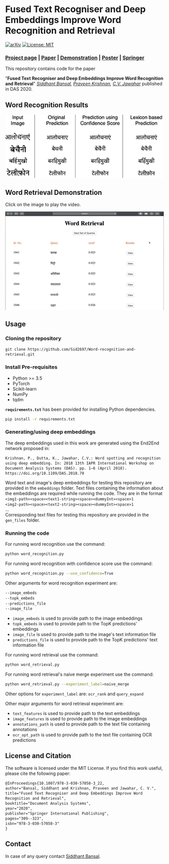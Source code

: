 Fused Text Recogniser and Deep Embeddings Improve Word Recognition and Retrieval
=================================================================================
[![arXiv](https://img.shields.io/badge/cs.cv-arXiv%3A2007.00166-42ba94.svg)](http://arxiv.org/abs/2007.00166)
[![License: MIT](https://img.shields.io/badge/License-MIT-yellow.svg)](LICENSE)

### [Project page](https://sid2697.github.io/Word-recognition-and-retrieval/) | [Paper](https://arxiv.org/pdf/2007.00166.pdf) | [Demonstration](https://sid2697.github.io/files/Word_Retrieval_demo.gif) | [Poster](https://sid2697.github.io/files/Siddhant_Bansal_V4.pdf) | [Springer](https://link.springer.com/chapter/10.1007/978-3-030-57058-3_22)

This repository contains code for the paper

"**Fused Text Recogniser and Deep Embeddings Improve Word Recognition and Retrieval**" *[Siddhant Bansal](https://sid2697.github.io), [Praveen Krishnan](https://kris314.github.io), [C.V. Jawahar](https://faculty.iiit.ac.in/~jawahar/index.html)* 
published in DAS 2020.

## Word Recognition Results
<!-- ----------- -->
![Word Recognition](resources/WordRecVisualisation.png)

## Word Retrieval Demonstration
<!-- ![Word Retrieval](resources/Word_Retrieval_demo.gif) -->

<!-- ----------- -->
Click on the image to play the video.

[![IMAGE ALT TEXT](resources/Thumbnail.png)](https://youtu.be/3_InpQoJCMg)

Usage
-----------
### Cloning the repository
```
git clone https://github.com/Sid2697/Word-recognition-and-retrieval.git
```
### Install Pre-requisites
- Python >= 3.5
- PyTorch
- Scikit-learn
- NumPy
- tqdm

**`requirements.txt`** has been provided for installing Python dependencies.

```sh
pip install -r requirements.txt
```
### Generating/using deep embeddings
The deep embeddings used in this work are generated using the End2End network proposed in:
```
Krishnan, P., Dutta, K., Jawahar, C.V.: Word spotting and recognition using deep embedding. In: 2018 13th IAPR International Workshop on Document Analysis Systems (DAS). pp. 1–6 (April 2018). https://doi.org/10.1109/DAS.2018.70
```
Word text and image's deep embeddings for testing this repository are provided in the ```embeddings``` folder.
Text files containing the information about the embeddings are required while running the code. They are in the format<br>
```<img1-path><space><text1-string><space><dummyInt><space>1```<br>
```<img2-path><space><text2-string><space><dummyInt><space>1```<br>
...<br>
Corresponding text files for testing this repository are provided in the ``gen_files`` folder.

### Running the code
For running word recognition use the command:
```sh
python word_recognition.py
```
For running word recognition with confidence score use the command:
```sh
python word_recognition.py --use_confidence=True
```
Other arguments for word recognition experiment are:
```sh
--image_embeds
--topk_embeds
--predictions_file
--image_file
```
- `image_embeds` is used to provide path to the image embeddings
- `topk_embeds` is used to provide path to the TopK predictions' embeddings
- `image_file` is used to provide path to the image's text information file
- `predictions_file` is used to provide path to the TopK predictions' text information file

For running word retrieval use the command:
```sh
python word_retrieval.py
```
For running word retrieval's naive merge experiment use the command:
```sh
python word_retrieval.py --experiment_label=naive_merge
```
Other options for `experiment_label` are: `ocr_rank` and `query_expand`

Other major arguments for word retrieval experiment are:
- `text_features` is used to provide path to the text embeddings
- `image_features` is used to provide path to the image embeddings
- `annotations_path` is used to provide path to the text file containing annotations
- `ocr_opt_path` is used to provide path to the text file containing OCR predictions

License and Citation
---------------------

The software is licensed under the MIT License. If you find this work useful, please cite the following paper:

```
@InProceedings{10.1007/978-3-030-57058-3_22,
author="Bansal, Siddhant and Krishnan, Praveen and Jawahar, C. V.",
title="Fused Text Recogniser and Deep Embeddings Improve Word Recognition and Retrieval",
booktitle="Document Analysis Systems",
year="2020",
publisher="Springer International Publishing",
pages="309--323",
isbn="978-3-030-57058-3"
}
```

Contact
-----------
In case of any query contact [Siddhant Bansal](https://sid2697.github.io).
